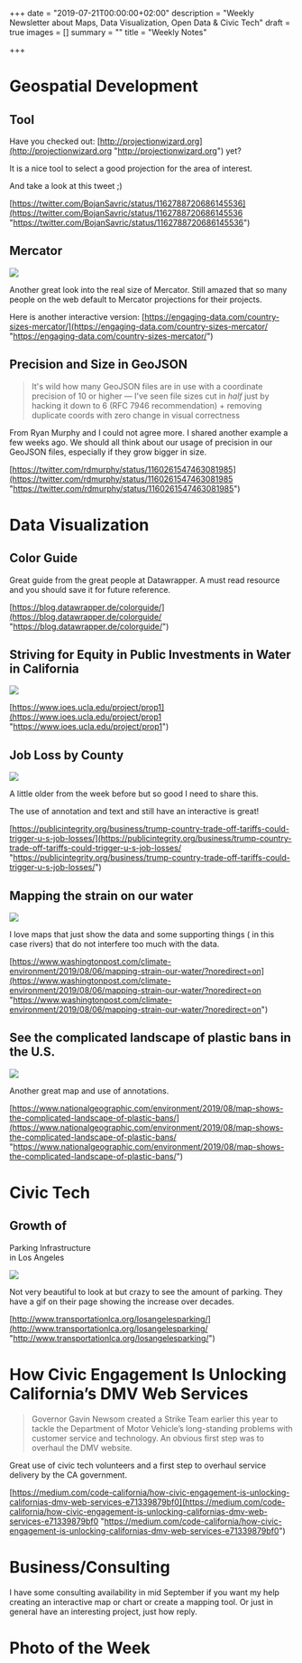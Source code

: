 +++
date = "2019-07-21T00:00:00+02:00"
description = "Weekly Newsletter about Maps, Data Visualization, Open Data & Civic Tech"
draft = true
images = []
summary = ""
title = "Weekly Notes"

+++
# Geospatial Development

## Tool

Have you checked out: [http://projectionwizard.org](http://projectionwizard.org  "http://projectionwizard.org") yet?

It is a nice tool to select a good projection for the area of interest. 

And take a look at this tweet ;) 

[https://twitter.com/BojanSavric/status/1162788720686145536](https://twitter.com/BojanSavric/status/1162788720686145536 "https://twitter.com/BojanSavric/status/1162788720686145536")

## Mercator

![](https://res.cloudinary.com/civicvision/image/upload/f_auto,q_auto,w_auto,dpr_auto,c_limit/milafrerichs.com/newsletter/data-viz/mercator.jpg)

Another great look into the real size of Mercator. Still amazed that so many people on the web default to Mercator projections for their projects.

Here is another interactive version: [https://engaging-data.com/country-sizes-mercator/](https://engaging-data.com/country-sizes-mercator/ "https://engaging-data.com/country-sizes-mercator/")

## Precision and Size in GeoJSON

> It's wild how many GeoJSON files are in use with a coordinate precision of 10 or higher — I've seen file sizes cut in *half* just by hacking it down to 6 (RFC 7946 recommendation) + removing duplicate coords with zero change in visual correctness

From Ryan Murphy and I could not agree more. I shared another example a few weeks ago. We should all think about our usage of precision in our GeoJSON files, especially if they grow bigger in size. 

[https://twitter.com/rdmurphy/status/1160261547463081985](https://twitter.com/rdmurphy/status/1160261547463081985 "https://twitter.com/rdmurphy/status/1160261547463081985")

# Data Visualization

## Color Guide

Great guide from the great people at Datawrapper. A must read resource and you should save it for future reference.

[https://blog.datawrapper.de/colorguide/](https://blog.datawrapper.de/colorguide/ "https://blog.datawrapper.de/colorguide/")

## Striving for Equity in Public Investments in Water in California

![](https://res.cloudinary.com/civicvision/image/upload/f_auto,q_auto,w_auto,dpr_auto,c_limit/milafrerichs.com/newsletter/data-viz/Bildschirmfoto_2019-08-25_um_21.26.07.png)

[https://www.ioes.ucla.edu/project/prop1](https://www.ioes.ucla.edu/project/prop1 "https://www.ioes.ucla.edu/project/prop1")

## Job Loss by County

![](https://res.cloudinary.com/civicvision/image/upload/f_auto,q_auto,w_auto,dpr_auto,c_limit/milafrerichs.com/newsletter/data-viz/job-loss-trade-war.png)

A little older from the week before but so good I need to share this. 

The use of annotation and text and still have an interactive is great! 

[https://publicintegrity.org/business/trump-country-trade-off-tariffs-could-trigger-u-s-job-losses/](https://publicintegrity.org/business/trump-country-trade-off-tariffs-could-trigger-u-s-job-losses/ "https://publicintegrity.org/business/trump-country-trade-off-tariffs-could-trigger-u-s-job-losses/")

## **Mapping the strain on our water**

![](https://res.cloudinary.com/civicvision/image/upload/f_auto,q_auto,w_auto,dpr_auto,c_limit/milafrerichs.com/newsletter/data-viz/mapping-strain.png)

I love maps that just show the data and some supporting things ( in this case rivers) that do not interfere too much with the data. 

[https://www.washingtonpost.com/climate-environment/2019/08/06/mapping-strain-our-water/?noredirect=on](https://www.washingtonpost.com/climate-environment/2019/08/06/mapping-strain-our-water/?noredirect=on "https://www.washingtonpost.com/climate-environment/2019/08/06/mapping-strain-our-water/?noredirect=on")

## See the complicated landscape of plastic bans in the U.S.

![](https://res.cloudinary.com/civicvision/image/upload/f_auto,q_auto,w_auto,dpr_auto,c_limit/milafrerichs.com/newsletter/data-viz/plastic-bag-ban.png)

Another great map and use of annotations. 

[https://www.nationalgeographic.com/environment/2019/08/map-shows-the-complicated-landscape-of-plastic-bans/](https://www.nationalgeographic.com/environment/2019/08/map-shows-the-complicated-landscape-of-plastic-bans/ "https://www.nationalgeographic.com/environment/2019/08/map-shows-the-complicated-landscape-of-plastic-bans/")

# Civic Tech

## Growth of  
Parking Infrastructure  
in Los Angeles

![](https://res.cloudinary.com/civicvision/image/upload/f_auto,q_auto,w_auto,dpr_auto,c_limit/milafrerichs.com/newsletter/data-viz/parking-la.png)

Not very beautiful to look at but crazy to see the amount of parking. They have a gif on their page showing the increase over decades. 

[http://www.transportationlca.org/losangelesparking/](http://www.transportationlca.org/losangelesparking/ "http://www.transportationlca.org/losangelesparking/")

# How Civic Engagement Is Unlocking California’s DMV Web Services

> Governor Gavin Newsom created a Strike Team earlier this year to tackle the Department of Motor Vehicle’s long-standing problems with customer service and technology. An obvious first step was to overhaul the DMV website.

Great use of civic tech volunteers and a first step to overhaul service delivery by the CA government. 

[https://medium.com/code-california/how-civic-engagement-is-unlocking-californias-dmv-web-services-e71339879bf0](https://medium.com/code-california/how-civic-engagement-is-unlocking-californias-dmv-web-services-e71339879bf0 "https://medium.com/code-california/how-civic-engagement-is-unlocking-californias-dmv-web-services-e71339879bf0")

# Business/Consulting

I have some consulting availability in mid September if you want my help creating an interactive map or chart or create a mapping tool. Or just in general have an interesting project, just how reply. 

# Photo of the Week

<div class="rm-area-end-of-content"></div>